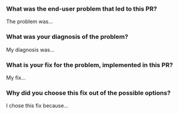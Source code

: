 <!--
Thanks so much for the contribution!
To make reviewing this PR a bit easier, please fill out answers to the following questions.
-->

### What was the end-user problem that led to this PR?

The problem was...

### What was your diagnosis of the problem?

My diagnosis was...

### What is your fix for the problem, implemented in this PR?

My fix...

### Why did you choose this fix out of the possible options?

I chose this fix because...
